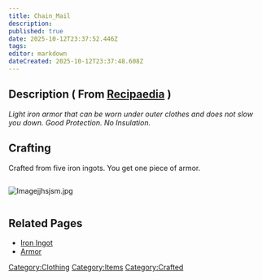 ```yaml
---
title: Chain_Mail
description: 
published: true
date: 2025-10-12T23:37:52.446Z
tags: 
editor: markdown
dateCreated: 2025-10-12T23:37:48.608Z
---
```


## Description ( From [Recipaedia](Recipaedia "wikilink") )

*Light iron armor that can be worn under outer clothes and does not slow
you down. Good Protection. No Insulation.*

## Crafting

Crafted from five iron ingots. You get one piece of armor.

<div style="overflow:hidden">

![Imagejjhsjsm.jpg](Imagejjhsjsm.jpg "Imagejjhsjsm.jpg")

</div>

## Related Pages

  - [Iron Ingot](Iron_Ingot "wikilink")
  - [Armor](Armor "wikilink")

[Category:Clothing](Category:Clothing "wikilink")
[Category:Items](Category:Items "wikilink")
[Category:Crafted](Category:Crafted "wikilink")